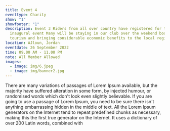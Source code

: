 ```yaml
---
title: Event 4
eventtype: Charity
show: "1"
showfooter: "1"
description: Event 3 Riders from all over country have registered for the
  inaugural event Many will be staying in our club over the weekend boosting
  tourism and bringing considerable economic benefits to the local region.
location: AJloun, Jordan
eventdate: 26 September 2022
time: 09.00 AM - 11.00 PM
note: All Member Allowed
images:
  - image: img/6.jpeg
  - image: img/banner2.jpg
---
```

<!--StartFragment-->

There are many variations of passages of Lorem Ipsum available, but the majority have suffered alteration in some form, by injected humour, or randomised words which don't look even slightly believable. If you are going to use a passage of Lorem Ipsum, you need to be sure there isn't anything embarrassing hidden in the middle of text. All the Lorem Ipsum generators on the Internet tend to repeat predefined chunks as necessary, making this the first true generator on the Internet. It uses a dictionary of over 200 Latin words, combined with 

<!--EndFragment-->